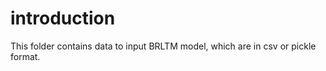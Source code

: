 
# introduction
This folder contains data to input BRLTM model, which are in csv or pickle format.

